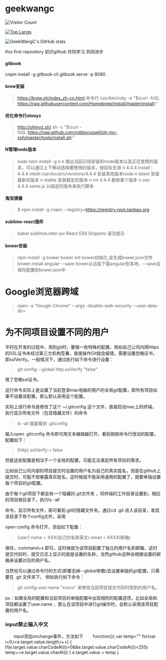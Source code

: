 geekwangc
=========

![Visitor Count](https://profile-counter.glitch.me/GeekWangC/count.svg)

[![Top Langs](https://github-readme-stats.vercel.app/api/top-langs/?username=GeekWangC&layout=compact)](https://github.com/GeekWangC/github-readme-stats)

![GeekWangC's GitHub stats](https://github-readme-stats.vercel.app/api?username=GeekWangC&show_icons=true&theme=tokyonight)




this first repository
初识github 共同学习 共同进步

#### gitbook
cnpm install -g gitbook-cli
gitbook serve -p 8080 .

#### brew安装

> https://brew.sh/index_zh-cn.html
> 命令行
> /usr/bin/ruby -e "$(curl -fsSL https://raw.githubusercontent.com/Homebrew/install/master/install)"

#### 优化命令行ohmyz

> http://ohmyz.sh/
> sh -c "$(curl -fsSL https://raw.github.com/robbyrussell/oh-my-zsh/master/tools/install.sh)"

#### N管理node版本

> sudo npm install -g n
> n   输出当前已经安装的node版本以及正在使用的版本，可以通过上下移动选择要使用的版本，按回车生效
> n 4.4.4 install : 4.4.4 mkdir:/usr/local/n/versions/4.4.4  安装其他版本node
> n latest  安装最新的版本
> n stable  安装稳定的版本
> n rm 4.4.4  删除某个版本
> n use 4.4.4 some.js  	以指定的版本来执行脚本

#### 淘宝镜像

> $ npm install -g cnpm --registry=https://registry.npm.taobao.org

#### sublime-react插件

> babel
> sublimeLinter-jsx
> React ES6 Snippets 语法提示

#### bower安装

> npm install -g bower
> bower init  bower初始化,会生成bower.json文件
> bower install angular --save  bower从远程下载angular到本地，--save会保存配置到bower.json中



# Google浏览器跨域
> open -a "Google Chrome" --args -disable-web-security --user-data-dir=

# 为不同项目设置不同的用户

平时在开发的过程中，用到git时，要做一些特殊的配置，例如自己公司内网https的SSL证书未经过第三方机构签署，直接操作Git就会报错，需要设置忽略证书，即sslVerify。一般情况下，通过执行如下命令进行设置：

> git  config  --global  http.sslVerify "false"

用了忽略ssl证书。

这行命令实际上是设置了当前登录mac电脑的用户的全局git配置，即所有项目如果不设置该配置，那么默认采用这个配置。

实际上该行命令是修改了这个 ~/.gitconfig 这个文件，直接启动mac上的终端，执行显示所有文件（包含隐藏文件）的命令

> ls -all
就能看到 .gitconfig

输入open .gitconfig 命令即可用文本编辑器打开，看到刚刚命令行改动的配置，配置如下：

> [http]
    sslVerify = false

但是这些配置是相当于一个全局的配置，可能无法满足所有项目的需求。

比如自己公司内部的项目提交时设置的用户名为自己的真实姓名，但是在github上提交时，可能不想暴露真实姓名，这时候就不能采用通用的配置了，就要单独设置每个项目的git配置。

由于每个git项目下都会有一个隐藏的.git文件夹 ，将终端的工作目录设置到，相应的项目根目录下，执行ls -all

命令，显示所有文件，即可看到.git的隐藏文件夹。通过cd .git 进入该目录，发现该目录下有个config文件，采用

open config 命令打开，添加如下配置：

> [user]
    name = XXX(自己的名称英文)
    email = XXXX(邮箱)

保存，command+s 即可。这时候就为该项目配置了独立的用户名和邮箱，这时提交代码时，提交日志上显示的就是设置的名称，当然github这种会根据设置的邮箱来设置对应的用户名。

当然也可以通过命令行的方式(即要去掉--global参数)去设置单独的git配置，只需要在 .git 文件夹下。 例如执行如下命令：

> git  config  user.name  "xxxxx"
来修改当前项目提交代码时用到的用户名。

ps：如果全局的配置和当前项目的单独配置中出现相同的配置选项，比如全局和项目都设置了user.name ，那么在该项目中进行git操作时，会默认采用该项目配置的用户名。


### input禁止输入中文
        input添加onchange事件，方法如下
        function(){
            var temp="" 
            for(var i=0;i<e.target.value.length;i++) {
                if(e.target.value.charCodeAt(i)>0&&e.target.value.charCodeAt(i)<255) 
                    temp+=e.target.value.charAt(i) 
            }
            e.target.value = temp 
        }
        
